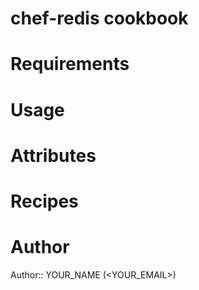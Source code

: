 # chef-redis cookbook

# Requirements

# Usage

# Attributes

# Recipes

# Author

Author:: YOUR_NAME (<YOUR_EMAIL>)
